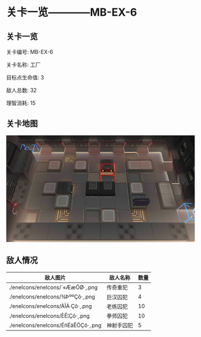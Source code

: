 # 关卡一览————MB-EX-6


## 关卡一览

关卡编号: MB-EX-6

关卡名称: 工厂

目标点生命值: 3

敌人总数: 32

理智消耗: 15


## 关卡地图
![MB-EX-6](./oprMap/MB-EX-6.png)

## 敌人情况

| 敌人图片 | 敌人名称 | 数量  |
|---------|-----|-----|
| ./eneIcons/eneIcons/´«ÆæÖØ·¸.png| 传奇重犯  |   3  |
| ./eneIcons/eneIcons/¾ÞººÇô·¸.png| 巨汉囚犯  |   4  |
| ./eneIcons/eneIcons/ÀÏÁ·Çô·¸.png| 老练囚犯  |   10  |
| ./eneIcons/eneIcons/È­Ê¦Çô·¸.png| 拳师囚犯  |   10  |
| ./eneIcons/eneIcons/ÉñÉäÊÖÇô·¸.png| 神射手囚犯  |   5  |

